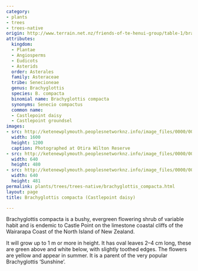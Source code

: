 ```yaml
---
category:
- plants
- trees
- trees-native
origin: http://www.terrain.net.nz/friends-of-te-henui-group/table-1/brachyglottis-compacta-castlepoint-daisy.html
attributes:
  kingdom:
  - Plantae
  - Angiosperms
  - Eudicots
  - Asterids
  order: Asterales
  family: Asteraceae
  tribe: Senecioneae
  genus: Brachyglottis
  species: B. compacta
  binomial name: Brachyglottis compacta
  synonyms: Senecio compactus
  common name:
  - Castlepoint daisy
  - Castlepoint groundsel
images:
- src: http://ketenewplymouth.peoplesnetworknz.info/image_files/0000/0005/1734/Bracyglottis_compacta__-0010.jpg
  width: 1600
  height: 1200
  caption: Photographed at Otira Wilton Reserve
- src: http://ketenewplymouth.peoplesnetworknz.info/image_files/0000/0005/1729/Bracyglottis_compacta__-006.JPG
  width: 640
  height: 480
- src: http://ketenewplymouth.peoplesnetworknz.info/image_files/0000/0005/1724/Bracyglottis_compacta__-001.JPG
  width: 640
  height: 481
permalink: plants/trees/trees-native/brachyglottis_compacta.html
layout: page
title: Brachyglottis compacta (Castlepoint daisy)

---
```

Brachyglottis compacta is a bushy, evergreen flowering shrub of variable habit and is endemic to Castle Point on the limestone coastal cliffs of the Wairarapa Coast of the North Island of New Zealand.

It will grow up to 1 m or more in height. It has oval leaves 2–4 cm long, these are green above and white below, with slightly toothed edges. The flowers are yellow and appear in summer. 
It is a parent of the very popular Brachyglottis ‘Sunshine’.
